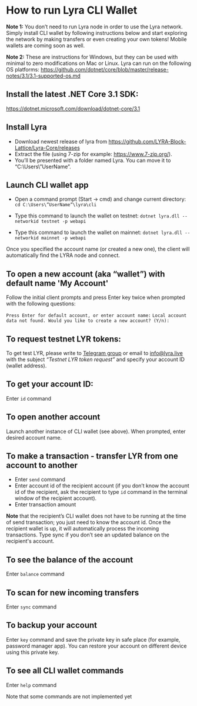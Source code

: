 # How to run Lyra CLI Wallet

**Note 1:** You don’t need to run Lyra node in order to use the Lyra network. Simply install CLI wallet by following instructions below and start exploring the network by making transfers or even creating your own tokens! Mobile wallets are coming soon as well.

**Note 2:** These are instructions for Windows, but they can be used with minimal to zero modifications on Mac or Linux. Lyra can run on the following OS platforms: https://github.com/dotnet/core/blob/master/release-notes/3.1/3.1-supported-os.md

## Install the latest .NET Core 3.1 SDK:
https://dotnet.microsoft.com/download/dotnet-core/3.1

## Install Lyra
* Download newest release of lyra from https://github.com/LYRA-Block-Lattice/Lyra-Core/releases
* Extract the file (using 7-zip for example: https://www.7-zip.org/). 
* You’ll be presented with a folder named Lyra. You can move it to “C:\Users\”UserName”. 

## Launch CLI wallet app
* Open a command prompt (Start -> cmd) and change current directory:
`cd C:\Users\”UserName”\lyra\cli`

* Type this command to launch the wallet on testnet:
`dotnet lyra.dll --networkid testnet -p webapi` 
* Type this command to launch the wallet on mainnet:
`dotnet lyra.dll --networkid mainnet -p webapi` 

Once you specified the account name (or created a new one), the client will automatically find the LYRA node and connect.

## To open a new account (aka “wallet”) with default name 'My Account'
Follow the initial client prompts and press Enter key twice when prompted with the following questions: 

`Press Enter for default account, or enter account name:` 
`Local account data not found. Would you like to create a new account? (Y/n):`

## To request testnet LYR tokens: 
To get test LYR, please write to [Telegram group](https://t.me/joinchat/F25OCR1H3Fdq_IUNJfclSQ) or email to info@lyra.live with the subject *“Testnet LYR token request”* and specify your account ID (wallet address). 

## To get your account ID: 
Enter `id` command

## To open another account
Launch another instance of CLI wallet (see above). When prompted, enter desired account name.

## To make a transaction - transfer LYR from one account to another
* Enter `send` command
* Enter account id of the recipient account (if you don’t know the account id of the recipient, ask the recipient to type `id` command in the terminal window of the recipient account).
* Enter transaction amount

**Note** that the recipient’s CLI wallet does not have to be running at the time of send transaction; you just need to know the account id. Once the recipient wallet is up, it will automatically process the incoming transactions. Type sync if you don’t see an updated balance on the recipient's account.

## To see the balance of the account
Enter `balance` command

## To scan for new incoming transfers 
Enter `sync` command 

## To backup your account
Enter `key` command and save the private key in safe place (for example, password manager app). You can restore your account on different device using this private key.

## To see all CLI wallet commands
Enter `help` command

Note that some commands are not implemented yet






